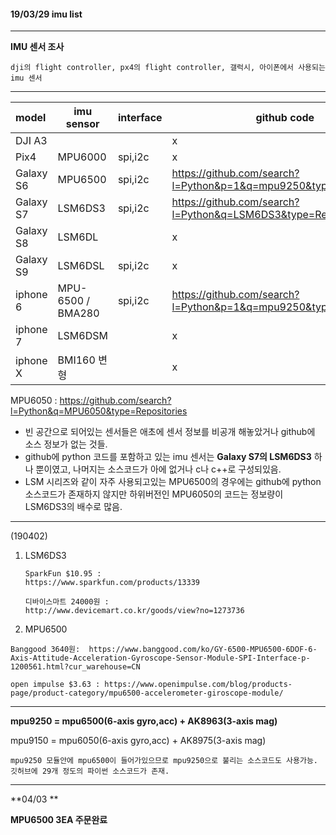 #### 19/03/29 imu list

------

**IMU 센서 조사**

```
dji의 flight controller, px4의 flight controller, 갤럭시, 아이폰에서 사용되는 imu 센서
```



------

| model     | imu sensor        | interface | github code                                                  |
| :-------- | ----------------- | --------- | ------------------------------------------------------------ |
| DJI A3    |                   |           | x                                                            |
| Pix4      | MPU6000           | spi,i2c   | x                                                            |
| Galaxy S6 | MPU6500           | spi,i2c   | https://github.com/search?l=Python&p=1&q=mpu9250&type=Repositories |
| Galaxy S7 | LSM6DS3           | spi,i2c   | <https://github.com/search?l=Python&q=LSM6DS3&type=Repositories> |
| Galaxy S8 | LSM6DL            |           | x                                                            |
| Galaxy S9 | LSM6DSL           | spi,i2c   | x                                                            |
| iphone 6  | MPU-6500 / BMA280 | spi,i2c   | https://github.com/search?l=Python&p=1&q=mpu9250&type=Repositories |
| iphone 7  | LSM6DSM           |           | x                                                            |
| iphone X  | BMI160 변형       |           | x                                                            |

MPU6050 :   <https://github.com/search?l=Python&q=MPU6050&type=Repositories>



- 빈 공간으로 되어있는 센서들은 애초에 센서 정보를 비공개 해놓았거나 github에 소스 정보가 없는 것들.
- github에 python 코드를 포함하고 있는 imu 센서는 **Galaxy S7의 LSM6DS3** 하나 뿐이였고,  나머지는 소스코드가 아에 없거나 c나 c++로 구성되있음.
- LSM 시리즈와 같이 자주 사용되고있는 MPU6500의 경우에는 github에 python 소스코드가 존재하지 않지만 하위버전인 MPU6050의 코드는 정보량이 LSM6DS3의 배수로 많음.  



------

(190402)

1. LSM6DS3

   ```
   SparkFun $10.95 : 
   https://www.sparkfun.com/products/13339
   
   디바이스마트 24000원 : 
   http://www.devicemart.co.kr/goods/view?no=1273736
   ```

2.  MPU6500

   ```
   Banggood 3640원:  https://www.banggood.com/ko/GY-6500-MPU6500-6DOF-6-Axis-Attitude-Acceleration-Gyroscope-Sensor-Module-SPI-Interface-p-1200561.html?cur_warehouse=CN
   
   open impulse $3.63 : https://www.openimpulse.com/blog/products-page/product-category/mpu6500-accelerometer-giroscope-module/
   ```



------

**mpu9250 = mpu6500(6-axis gyro,acc) + AK8963(3-axis mag)**

mpu9150 = mpu6050(6-axis gyro,acc) + AK8975(3-axis mag)

```
mpu9250 모듈안에 mpu6500이 들어가있으므로 mpu9250으로 불리는 소스코드도 사용가능.  깃허브에 29개 정도의 파이썬 소스코드가 존재.
```



------

**04/03 **

**MPU6500 3EA 주문완료**

